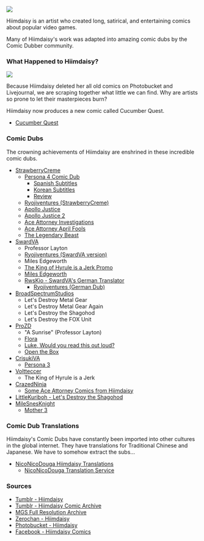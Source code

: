 ![](http://media.tumblr.com/tumblr_lwtqqgvXdR1r0adsh.png)

Hiimdaisy is an artist who created long, satirical, and entertaining comics about popular video games.

Many of Hiimdaisy's work was adapted into amazing comic dubs by the Comic Dubber community.

### What Happened to Hiimdaisy?

![](http://media.tumblr.com/tumblr_lwtqqamxiC1r0adsh.png) 

Because Hiimdaisy deleted her all old comics on Photobucket and Livejournal, we are scraping together what little we can find. Why are artists so prone to let their masterpieces burn?

Hiimdaisy now produces a new comic called Cucumber Quest.

* [Cucumber Quest](http://cucumber.gigidigi.com/)

### Comic Dubs

The crowning achievements of Hiimdaisy are enshrined in these incredible comic dubs.

* [StrawberryCreme](http://www.youtube.com/user/StrawberryCreme26)
  * [Persona 4 Comic Dub](http://www.youtube.com/watch?v=w7lj9qI8VFc)
    * [Spanish Subtitles](http://www.youtube.com/user/shigum/videos)
    * [Korean Subtitles](http://www.youtube.com/user/curseleopard/videos)
    * [Review](http://www.youtube.com/watch?v=FUKO4KCCaV4)
  * [Ryojiventures (StrawberryCreme)](http://www.youtube.com/watch?v=LGTRMuznvzU)
  * [Apollo Justice](http://www.youtube.com/watch?v=22ZmggJqH5w)
  * [Apollo Justice 2](http://www.youtube.com/watch?v=FeHorgbXb50)
  * [Ace Attorney Investigations](http://www.youtube.com/watch?v=gIrfC36KvTg)
  * [Ace Attorney April Fools](http://www.youtube.com/watch?v=jXZMbXJ6cZQ)
  * [The Legendary Beast](http://www.youtube.com/watch?v=-7FV6oH-t1c)
* [SwardVA](http://www.youtube.com/user/SwardVA)
  * Professor Layton
  * [Ryojiventures (SwardVA version)](http://www.youtube.com/watch?v=JFVtXLhAoAI)
  * Miles Edgeworth
  * [The King of Hyrule is a Jerk Promo](http://www.youtube.com/watch?v=EIk3sMg0_cY)
  * [Miles Edgeworth](http://www.youtube.com/watch?v=G3eWbz-7dz)
  * [RwsKio - SwardVA's German Translator](http://www.youtube.com/user/RwsKio/)
    * [Ryojiventures (German Dub)](http://www.youtube.com/user/RwsKio/)
* [BroadSpectrumStudios](http://www.youtube.com/user/BroadSpectrumStudios)
  * Let's Destroy Metal Gear
  * Let's Destroy Metal Gear Again
  * Let's Destroy the Shagohod
  * Let's Destroy the FOX Unit
* [ProZD](http://www.youtube.com/user/ProZD)
  * "A Sunrise" (Professor Layton)
  * [Flora](http://www.youtube.com/watch?v=OFP-Jz3dtAM)
  * [Luke, Would you read this out loud?](http://www.youtube.com/watch?v=Yn3_6hLVNYM)
  * [Open the Box](http://www.youtube.com/watch?v=F3jfg8-7LkM)
* [CrisukiVA](http://www.youtube.com/user/CrisukiVA)
  * [Persona 3](http://www.youtube.com/watch?v=WJoT7xvt318)
* [Voltteccer](http://www.youtube.com/user/Voltteccer?feature=watch)
  * The King of Hyrule is a Jerk
* [CrazedNinja](http://www.youtube.com/user/CrazedNinja)
  * [Some Ace Attorney Comics from Hiimdaisy](http://www.youtube.com/watch?v=Il9hRQKYluE)
* [LittleKuriboh - Let's Destroy the Shagohod](http://www.youtube.com/watch?v=WY8ZnAqUdgU&list=PLC1CB0F7AE4F3636C)
* [MileSnesKnight](http://www.youtube.com/user/MileSnesKnight)
  * [Mother 3](http://www.youtube.com/watch?v=Li1NTkztRJ4)

### Comic Dub Translations

Hiimdaisy's Comic Dubs have constantly been imported into other cultures in the global internet. They have translations for Traditional Chinese and Japanese. We have to somehow extract the subs...

* [NicoNicoDouga Hiimdaisy Translations](http://www.nicovideo.jp/tag/hiimdaisy)
  * [NicoNicoDouga Translation Service](http://ex.nicovideo.jp/translator_info)
  
### Sources

* [Tumblr - Hiimdaisy](http://gigidigi.tumblr.com/archive)
* [Tumblr - Hiimdaisy Comic Archive](http://sir-argues-a-lot.tumblr.com/post/49051606880/hiimdaisy-comic-archive)
* [MGS Full Resolution Archive](http://www.reddit.com/r/metalgearsolid/comments/ylw2i/all_of_hiimdaisys_original_lets_destroy_parody/)
* [Zerochan - Hiimdaisy](http://www.zerochan.net/Hiimdaisy)
* [Photobucket - Hiimdaisy](http://photobucket.com/images/hiimdaisy?page=1)
* [Facebook - Hiimdaisy Comics](https://www.facebook.com/pages/Hiimdaisy-comics/138674589535267)